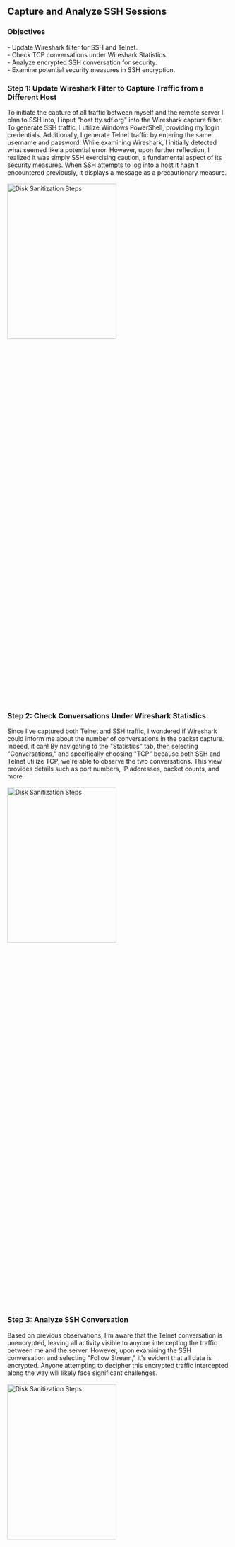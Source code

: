 <h2>Capture and Analyze SSH Sessions</h2>

<h3>Objectives</h3>
- Update Wireshark filter for SSH and Telnet.
<br />
- Check TCP conversations under Wireshark Statistics.
<br />
- Analyze encrypted SSH conversation for security.
<br />
- Examine potential security measures in SSH encryption.

<h3>Step 1: Update Wireshark Filter to Capture Traffic from a Different Host</h3>
To initiate the capture of all traffic between myself and the remote server I plan to SSH into, I input "host tty.sdf.org" into the Wireshark capture filter. To generate SSH traffic, I utilize Windows PowerShell, providing my login credentials. Additionally, I generate Telnet traffic by entering the same username and password. While examining Wireshark, I initially detected what seemed like a potential error. However, upon further reflection, I realized it was simply SSH exercising caution, a fundamental aspect of its security measures. When SSH attempts to log into a host it hasn't encountered previously, it displays a message as a precautionary measure.
<br />
<br />
<img src="https://github.com/Yagoobz/CaptureAnalyzeSSHSessions/assets/145611184/1ad469ab-0a5a-4d7d-9eb5-b47bc24b682b" height="30%" width="70%" alt="Disk Sanitization Steps"/>

<h3>Step 2: Check Conversations Under Wireshark Statistics</h3>
Since I've captured both Telnet and SSH traffic, I wondered if Wireshark could inform me about the number of conversations in the packet capture. Indeed, it can! By navigating to the "Statistics" tab, then selecting "Conversations," and specifically choosing "TCP" because both SSH and Telnet utilize TCP, we're able to observe the two conversations. This view provides details such as port numbers, IP addresses, packet counts, and more. 
<br />
<br />
<img src="https://github.com/Yagoobz/CaptureAnalyzeSSHSessions/assets/145611184/687d7fc4-3524-47bc-b19b-e7b127ec8af6" height="30%" width="70%" alt="Disk Sanitization Steps"/>

<h3>Step 3: Analyze SSH Conversation</h3>
Based on previous observations, I'm aware that the Telnet conversation is unencrypted, leaving all activity visible to anyone intercepting the traffic between me and the server. However, upon examining the SSH conversation and selecting "Follow Stream," it's evident that all data is encrypted. Anyone attempting to decipher this encrypted traffic intercepted along the way will likely face significant challenges.
<br />
<br />
<img src="https://github.com/Yagoobz/CaptureAnalyzeSSHSessions/assets/145611184/613509f2-4ad9-4583-a6a5-b92151f49a65" height="30%" width="70%" alt="Disk Sanitization Steps"/>

